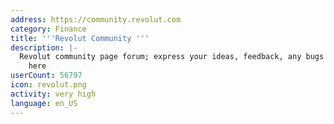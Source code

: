 ```yaml
---
address: https://community.revolut.com
category: Finance
title: '''Revolut Community '''
description: |-
  Revolut community page forum; express your ideas, feedback, any bugs and experiences
    here
userCount: 56797
icon: revolut.png
activity: very high
language: en_US
---
```

